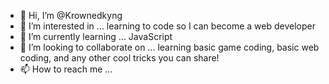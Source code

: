 - 👋 Hi, I’m @Krownedkyng
- 👀 I’m interested in ... learning to code so I can become a web developer
- 🌱 I’m currently learning ... JavaScript
- 💞️ I’m looking to collaborate on ... learning basic game coding, basic web coding, and any other cool tricks you can share!
- 📫 How to reach me ...

<!---
Krownedkyng/Krownedkyng is a ✨ special ✨ repository because its `README.md` (this file) appears on your GitHub profile.
You can click the Preview link to take a look at your changes.
--->
